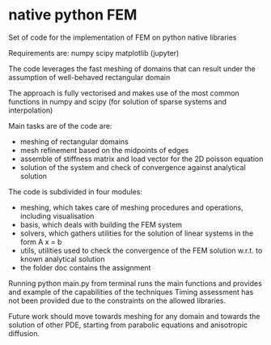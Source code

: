 # native python FEM
Set of code for the implementation of FEM on python native libraries

Requirements are:
numpy
scipy
matplotlib
(jupyter)

The code leverages the fast meshing of domains that can result under 
the assumption of well-behaved rectangular domain

The approach is fully vectorised and makes use of the most common
functions in numpy and scipy (for solution of sparse systems and interpolation)

Main tasks are of the code are:
- meshing of rectangular domains
- mesh refinement based on the midpoints of edges
- assemble of stiffness matrix and load vector for the 2D poisson equation
- solution of the system and check of convergence against analytical solution


The code is subdivided in four modules:
- meshing, which takes care of meshing procedures and operations, including visualisation
- basis, which deals with building the FEM system
- solvers, which gathers utilities for the solution of linear systems in the form A x = b
- utils, utilities used to check the convergence of the FEM solution w.r.t. to known analytical solution
- the folder doc contains the assignment

Running python main.py from terminal runs the main functions and provides and example of the capabilities of the techniques
Timing assessment has not been provided due to the constraints on the allowed libraries.

Future work should move towards meshing for any domain and towards the solution of other PDE,
starting from parabolic equations and anisotropic diffusion.


